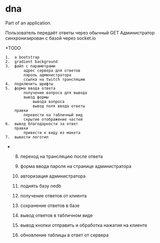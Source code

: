 # dna
Part of an application.


Пользователь передаёт ответы через обычный GET
Администратор синхронизирован с базой через socket.io

*TODO

	1.	a bootstrap
	2.	gradient background
	3.	файл с параметрами
			адрес сервера для ответов
			пароль администратора
			ссылка на twitch трансляцию
	4.	подключить шрифты
	5.	форма ввода ответа
			получение вопроса для вывода
			вывод формы
				вывода вопроса
				вывод поля ввода ответы
		правки
			перевести на табличный вид
			скрытие отображение частей
	6.	вывод благодарности за ответ
		правки
			привести к виду из макета
	7. 	вывести логотип
*	8.	переход на трансляцию после ответа

	9.	форма ввода пароля на странице администратора
	10.	авторизация администратора
	11.	поднять базу nedb
	12.	получение ответов от клиента
	13.	сохранение ответов в базе
	14.	вывод ответов в табличном виде
	15.	вывод кнопки отправить и обработка нажатия на клиенте
	16. обновление таблицы в ответ от сервера